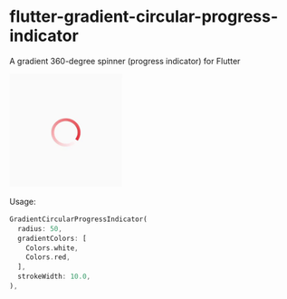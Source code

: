 # flutter-gradient-circular-progress-indicator
A gradient 360-degree spinner (progress indicator) for Flutter

<img src="img.gif" width=200 height=200/>

Usage:

```dart
GradientCircularProgressIndicator(
  radius: 50,
  gradientColors: [
    Colors.white,
    Colors.red,
  ],
  strokeWidth: 10.0,
),
```
